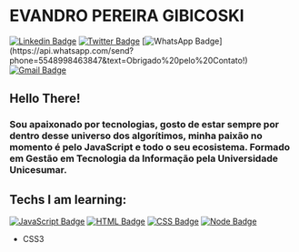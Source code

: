 
# EVANDRO PEREIRA GIBICOSKI

[![Linkedin Badge](https://img.shields.io/badge/-LinkedIn-blue?style=flat-square&logo=Linkedin&logoColor=white&link=https://www.linkedin.com/in/gibifyofficial/)](https://www.linkedin.com/in/gibifyofficial/)
[![Twitter Badge](https://img.shields.io/badge/-Twitter-1ca0f1?style=flat-square&logo=Twitter&logoColor=white&link=https://www.twitter.com/gibify_official)](https://twitter.com/gibify_official)
[![WhatsApp Badge](https://img.shields.io/badge/-WhatsApp-4CA143?style=flat-square&logo=WhatsApp&logoColor=white&link=https://api.whatsapp.com/send?phone=5548998463847&text=Obrigado%20pelo%20Contato!)](https://api.whatsapp.com/send?phone=5548998463847&text=Obrigado%20pelo%20Contato!)
[![Gmail Badge](https://img.shields.io/badge/-Gmail-red?style=flat-square&logo=Gmail&logoColor=white&link=mailto:evandrogibicoski@gmail.com)](mailto:evandrogibicoski@gmail.com)

## Hello There! 

### Sou apaixonado por tecnologias, gosto de estar sempre por dentro desse universo dos algorítimos, minha paixão no momento é pelo JavaScript e todo o seu ecosistema. Formado em Gestão em Tecnologia da Informação pela Universidade Unicesumar.

## Techs I am learning:

[![JavaScript Badge](https://img.shields.io/badge/-JavaScript-yellow?style=flat-square&logo=JavaScript&logoColor=white&link=https://www.javascript.com/)](https://www.javascript.com/)
[![HTML Badge](https://img.shields.io/badge/-HTML5-FF6600?style=flat-square&logo=html&logoColor=white&link=https://www.w3schools.com/html/)](https://www.w3schools.com/html/)
[![CSS Badge](https://img.shields.io/badge/-CSS3-blue?style=flat-square&logo=css&logoColor=white&link=https://nodejs.org/en/)](https://nodejs.org/en/)
[![Node Badge](https://img.shields.io/badge/-NodeJS-026e00?style=flat-square&logo=Node&logoColor=white&link=https://nodejs.org/en/)](https://nodejs.org/en/)

* CSS3
